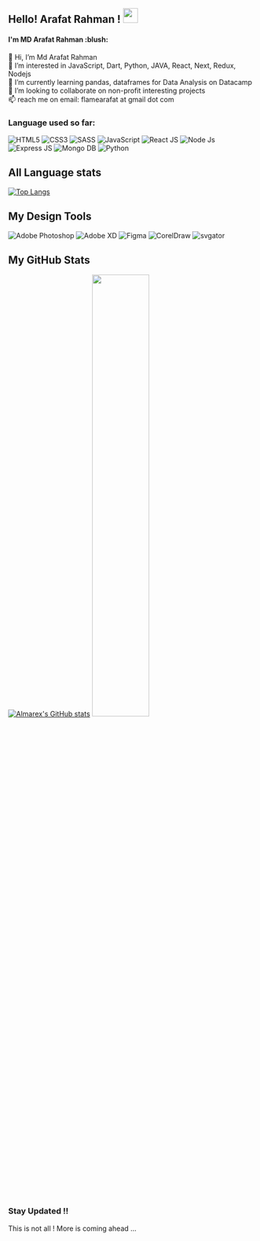 ## Hello! Arafat Rahman ! <img src="https://raw.githubusercontent.com/aemmadi/aemmadi/master/wave.gif" width="30px"> 
<h4>I'm MD Arafat Rahman :blush: <br /></h4>
👋 Hi, I’m Md Arafat Rahman<br>
👀 I’m interested in JavaScript, Dart, Python, JAVA, React, Next, Redux, Nodejs<br>
🌱 I’m currently learning pandas, dataframes for Data Analysis on Datacamp<br>
💞️ I’m looking to collaborate on non-profit interesting projects<br>
📫 reach me on email: flamearafat at gmail dot com


### Language used so far:
![HTML5](https://img.shields.io/badge/-HTML5-E34F26?style=flat-square&logo=html5&logoColor=white)
![CSS3](https://img.shields.io/badge/CSS3-1572B6?style=flat-square&logo=css3&logoColor=white)
![SASS](https://img.shields.io/badge/SASS-hotpink.svg?style=flat-square&logo=SASS&logoColor=white)
![JavaScript](https://img.shields.io/badge/-JavaScript-black?style=flat-square&logo=javascript)
![React JS](https://img.shields.io/badge/-React-black?style=flat-square&logo=react)
![Node Js](https://img.shields.io/badge/-NodeJs-E34F26?style=flat-square&logo=node)
![Express JS](https://img.shields.io/badge/-Express-CCFC6C?style=flat-square&logo=express)
![Mongo DB](https://img.shields.io/badge/-MongoDB-E34F26?style=flat-square&logo=mongo)
![Python](https://img.shields.io/badge/-Python-CCFC6C?style=flat-square&logo=python)


## All Language stats
[![Top Langs](https://github-readme-stats.vercel.app/api/top-langs/?username=flam3arafat&layout=compact)](https://github.com/Almarex-Web-Dev/github-readme-stats)

## My Design Tools
![Adobe Photoshop](https://img.shields.io/badge/adobephotoshop-%2331A8FF.svg?style=flat-square&logo=adobephotoshop&logoColor=white)
![Adobe XD](https://img.shields.io/badge/Adobe%20XD-470137?style=flat-square&logo=Adobe%20XD&logoColor=#FF61F6)
![Figma](https://img.shields.io/badge/figma-%23F24E1E.svg?style=flat-square&logo=figma&logoColor=white)
![CorelDraw](https://img.shields.io/badge/Corel-Draw-%23F24E1E.svg?style=flat-square&logo=Corel-Draw&logoColor=#cc6c06)
![svgator](https://img.shields.io/badge/svgator-%23F24E1E.svg?style=flat-square&logo=svgator&logoColor=white)


## My GitHub Stats
[![Almarex's GitHub stats](https://github-readme-stats.vercel.app/api?username=flam3arafat&show_icons=true&theme=gruvbox)](https://github.com/flam3arafat/github-readme-stats)
<img width="48%" src="https://github-readme-streak-stats.herokuapp.com/?user=flam3arafat&theme=onedark" />


### Stay Updated !!

<p>This is not all ! More is coming ahead ... </p>
